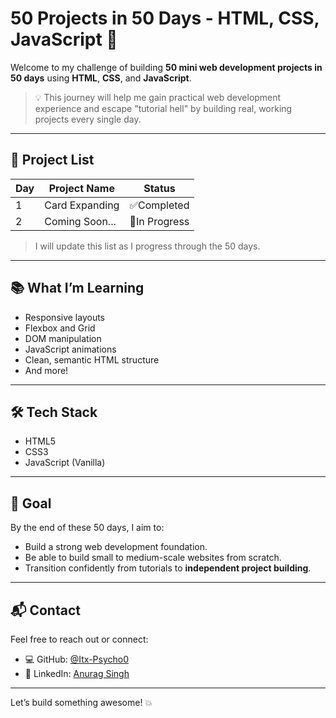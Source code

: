 # 50 Projects in 50 Days - HTML, CSS, JavaScript 🚀

Welcome to my challenge of building **50 mini web development projects in 50 days** using **HTML**, **CSS**, and **JavaScript**.

> 💡 This journey will help me gain practical web development experience and escape "tutorial hell" by building real, working projects every single day.

---

## 📁 Project List

| Day | Project Name           | Status          |
|-----|------------------------|-----------------|
| 1   | Card Expanding         | ✅Completed     |
| 2   | Coming Soon...         | 🔄In Progress   |

> I will update this list as I progress through the 50 days.

---

## 📚 What I’m Learning

- Responsive layouts
- Flexbox and Grid
- DOM manipulation
- JavaScript animations
- Clean, semantic HTML structure
- And more!

---

## 🛠 Tech Stack

- HTML5
- CSS3
- JavaScript (Vanilla)

---

## 📌 Goal

By the end of these 50 days, I aim to:
- Build a strong web development foundation.
- Be able to build small to medium-scale websites from scratch.
- Transition confidently from tutorials to **independent project building**.

---

## 📬 Contact

Feel free to reach out or connect:

- 💻 GitHub: [@Itx-Psycho0](https://github.com/Itx-Psycho0)
- 🔗 LinkedIn: [Anurag Singh](https://www.linkedin.com/in/anurag-singh-769567369/)

---

Let’s build something awesome! 💥
